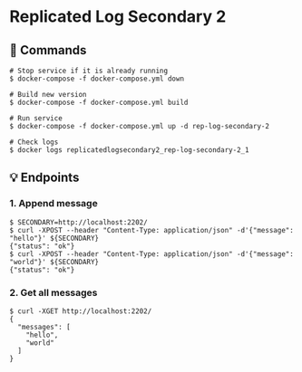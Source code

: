 # Replicated Log Secondary 2

## 🐳 Commands

```
# Stop service if it is already running
$ docker-compose -f docker-compose.yml down

# Build new version
$ docker-compose -f docker-compose.yml build

# Run service
$ docker-compose -f docker-compose.yml up -d rep-log-secondary-2

# Check logs
$ docker logs replicatedlogsecondary2_rep-log-secondary-2_1
```

## 💡 Endpoints

### 1. Append message

```
$ SECONDARY=http://localhost:2202/
$ curl -XPOST --header "Content-Type: application/json" -d'{"message": "hello"}' ${SECONDARY}
{"status": "ok"}
$ curl -XPOST --header "Content-Type: application/json" -d'{"message": "world"}' ${SECONDARY}
{"status": "ok"}
```

### 2. Get all messages

```
$ curl -XGET http://localhost:2202/
{
  "messages": [
    "hello",
    "world"
  ]
}
```
